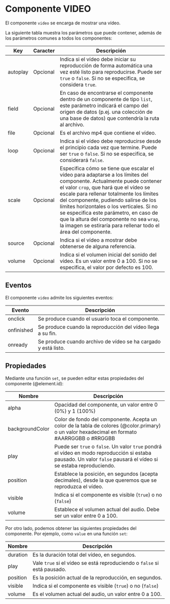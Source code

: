 # Componente VIDEO

El componente `video` se encarga de mostrar una vídeo.


La siguiente tabla muestra los parámetros que puede contener, además de los parámetros comunes a todos los componentes:

  | Key  | Caracter | Descripción |
  | ------------- | ------------- | ------------- |
  | autoplay | Opcional | Indica si el vídeo debe iniciar su reproducción de forma automática una vez esté listo para reproducirse. Puede ser `true` o `false`. Si no se especifica, se considera `true`.|
  | field | Opcional | En caso de encontrarse el componente dentro de un componente de tipo `list`, este parámetro indicará el campo del origen de datos (p.ej. una colección de una base de datos) que contendría la ruta al archivo.
  | file | Opcional | Es el archivo mp4 que contiene el vídeo.|
  | loop | Opcional | Indica si el vídeo debe reproducirse desde el principio cada vez que termine. Puede ser `true` o `false`. Si no se especifica, se considerará `false`.|
  | scale | Opcional | Especifica cómo se tiene que escalar el vídeo para adaptarse a los límites del componente. Actualmente puede contener el valor `crop`, que hará que el vídeo se escale para rellenar totalmente los límites del componente, pudiendo salirse de los límites horizontales o los verticales. Si no se especifica este parámetro, en caso de que la altura del componente no sea `wrap`, la imagen se estiraría para rellenar todo el área del componente.|
  | source | Opcional | Indica si el vídeo a mostrar debe obtenerse de alguna referencia.|
  | volume | Opcional | Indica si el volumen inicial del sonido del vídeo. Es un valor entre 0 a 100. Si no se especifica, el valor por defecto es 100. |
  


## Eventos

El componente `video` admite los siguientes eventos:

 | Evento  | Descripción |
  | ------------- | ------------- |
  | onclick | Se produce cuando el usuario toca el componente. |
  | onfinished | Se produce cuando la reproducción del vídeo llega a su fin. |
  | onready | Se produce cuando archivo de vídeo se ha cargado y está listo. |


## Propiedades

Mediante una función `set`, se pueden editar estas propiedades del componente (@element.id):

  | Nombre  | Descripción |
  | ------------- | ------------- |
  | alpha | Opacidad del componente, un valor entre 0 (0%) y 1 (100%) |
  | backgroundColor | Color de fondo del componente. Acepta un color de la tabla de colores (@color.primary) o un valor hexadecimal en formato #AARRGGBB o #RRGGBB |
  | play | Puede ser `true` o `false`. Un valor `true` pondrá el vídeo en modo reproducción si estaba pausado. Un valor `false` pausará el vídeo si se estaba reproduciendo. |
  | position | Establece la posición, en segundos (acepta decimales), desde la que queremos que se reproduzca el vídeo. |
  | visible | Indica si el componente es visible (`true`) o no (`false`) |
  | volume | Establece el volumen actual del audio. Debe ser un valor entre 0 a 100. |


Por otro lado, podemos obtener las siguientes propiedades del componente. Por ejemplo, como `value` en una función `set`:

  | Nombre  | Descripción |
  | ------------- | ------------- |
  | duration | Es la duración total del vídeo, en segundos. |
  | play | Vale `true` si el vídeo se está reproduciendo o `false` si está pausado. |
  | position | Es la posición actual de la reproducción, en segundos. |
  | visible | Indica si el componente es visible (`true`) o no (`false`) |
  | volume | Es el volumen actual del audio, un valor entre 0 a 100. |
  



